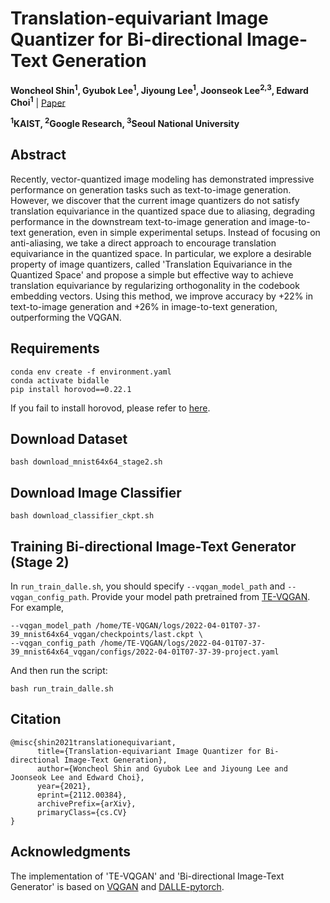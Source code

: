 # Translation-equivariant Image Quantizer for Bi-directional Image-Text Generation

**Woncheol Shin<sup>1</sup>, Gyubok Lee<sup>1</sup>, Jiyoung Lee<sup>1</sup>, Joonseok Lee<sup>2,3</sup>, Edward Choi<sup>1</sup>** | [Paper](https://arxiv.org/abs/2112.00384)

**<sup>1</sup>KAIST, <sup>2</sup>Google Research, <sup>3</sup>Seoul National University**


## Abstract

Recently, vector-quantized image modeling has demonstrated impressive performance on generation tasks such as text-to-image generation. However, we discover that the current image quantizers do not satisfy translation equivariance in the quantized space due to aliasing, degrading performance in the downstream text-to-image generation and image-to-text generation, even in simple experimental setups. Instead of focusing on anti-aliasing, we take a direct approach to encourage translation equivariance in the quantized space. In particular, we explore a desirable property of image quantizers, called 'Translation Equivariance in the Quantized Space' and propose a simple but effective way to achieve translation equivariance by regularizing orthogonality in the codebook embedding vectors. Using this method, we improve accuracy by +22% in text-to-image generation and +26% in image-to-text generation, outperforming the VQGAN.


## Requirements

```
conda env create -f environment.yaml
conda activate bidalle
pip install horovod==0.22.1
```
If you fail to install horovod, please refer to [here](https://horovod.readthedocs.io/en/stable/).

## Download Dataset

```
bash download_mnist64x64_stage2.sh
```

## Download Image Classifier

```
bash download_classifier_ckpt.sh
```

## Training Bi-directional Image-Text Generator (Stage 2)

In ``run_train_dalle.sh``, you should specify ``--vqgan_model_path`` and ``--vqgan_config_path``.
Provide your model path pretrained from [TE-VQGAN](https://github.com/wcshin-git/TE-VQGAN).
For example, 
```
--vqgan_model_path /home/TE-VQGAN/logs/2022-04-01T07-37-39_mnist64x64_vqgan/checkpoints/last.ckpt \
--vqgan_config_path /home/TE-VQGAN/logs/2022-04-01T07-37-39_mnist64x64_vqgan/configs/2022-04-01T07-37-39-project.yaml
```
And then run the script:
```
bash run_train_dalle.sh
```

## Citation

```
@misc{shin2021translationequivariant,
      title={Translation-equivariant Image Quantizer for Bi-directional Image-Text Generation}, 
      author={Woncheol Shin and Gyubok Lee and Jiyoung Lee and Joonseok Lee and Edward Choi},
      year={2021},
      eprint={2112.00384},
      archivePrefix={arXiv},
      primaryClass={cs.CV}
}
```

## Acknowledgments

The implementation of 'TE-VQGAN' and 'Bi-directional Image-Text Generator' is based on [VQGAN](https://github.com/CompVis/taming-transformers) and [DALLE-pytorch](https://github.com/lucidrains/DALLE-pytorch). 